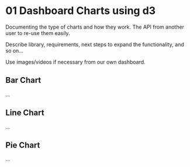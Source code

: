 # 01 Dashboard Charts using d3

Documenting the type of charts and how they work. The API from another user to re-use them easily.

Describe library, requirements, next steps to expand the functionality, and so on...

Use images/videos if necessary from our own dashboard.

## Bar Chart

...

## Line Chart

...

## Pie Chart

...
